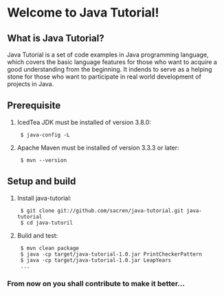 # Welcome to Java Tutorial!

## What is Java Tutorial?

Java Tutorial is a set of code examples in Java programming language, which
covers the basic language features for those who want to acquire a good
understanding from the beginning.  It indends to serve as a helping stone for
those who want to participate in real world development of projects in Java.

## Prerequisite

1. IcedTea JDK must be installed of version 3.8.0:

        $ java-config -L

2. Apache Maven must be installed of version 3.3.3 or later:

        $ mvn --version

## Setup and build

1. Install java-tutorial:

        $ git clone git://github.com/sacren/java-tutorial.git java-tutorial
        $ cd java-tutoril

2. Build and test:

        $ mvn clean package
        $ java -cp target/java-tutorial-1.0.jar PrintCheckerPattern
        $ java -cp target/java-tutorial-1.0.jar LeapYears
        ...

### From now on you shall contribute to make it better...
